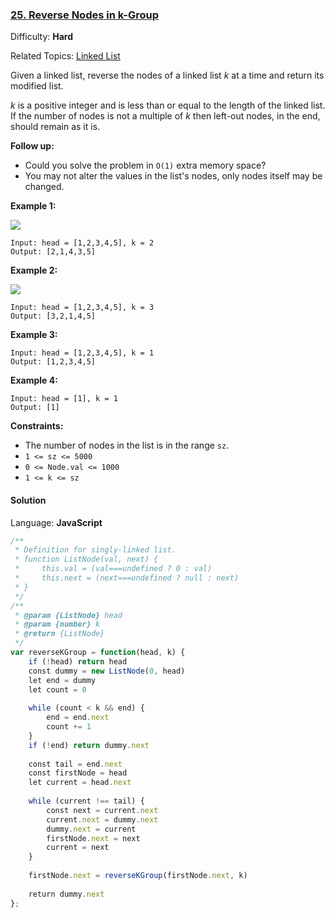### [25\. Reverse Nodes in k-Group](https://leetcode.com/problems/reverse-nodes-in-k-group/)

Difficulty: **Hard**  

Related Topics: [Linked List](https://leetcode.com/tag/linked-list/)


Given a linked list, reverse the nodes of a linked list _k_ at a time and return its modified list.

_k_ is a positive integer and is less than or equal to the length of the linked list. If the number of nodes is not a multiple of _k_ then left-out nodes, in the end, should remain as it is.

**Follow up:**

*   Could you solve the problem in `O(1)` extra memory space?
*   You may not alter the values in the list's nodes, only nodes itself may be changed.

**Example 1:**

![](https://assets.leetcode.com/uploads/2020/10/03/reverse_ex1.jpg)

```
Input: head = [1,2,3,4,5], k = 2
Output: [2,1,4,3,5]
```

**Example 2:**

![](https://assets.leetcode.com/uploads/2020/10/03/reverse_ex2.jpg)

```
Input: head = [1,2,3,4,5], k = 3
Output: [3,2,1,4,5]
```

**Example 3:**

```
Input: head = [1,2,3,4,5], k = 1
Output: [1,2,3,4,5]
```

**Example 4:**

```
Input: head = [1], k = 1
Output: [1]
```

**Constraints:**

*   The number of nodes in the list is in the range `sz`.
*   `1 <= sz <= 5000`
*   `0 <= Node.val <= 1000`
*   `1 <= k <= sz`


#### Solution

Language: **JavaScript**

```javascript
/**
 * Definition for singly-linked list.
 * function ListNode(val, next) {
 *     this.val = (val===undefined ? 0 : val)
 *     this.next = (next===undefined ? null : next)
 * }
 */
/**
 * @param {ListNode} head
 * @param {number} k
 * @return {ListNode}
 */
var reverseKGroup = function(head, k) {
    if (!head) return head
    const dummy = new ListNode(0, head)
    let end = dummy
    let count = 0
    
    while (count < k && end) {
        end = end.next
        count += 1
    }
    if (!end) return dummy.next
    
    const tail = end.next
    const firstNode = head
    let current = head.next
    
    while (current !== tail) {
        const next = current.next
        current.next = dummy.next
        dummy.next = current
        firstNode.next = next
        current = next
    }
    
    firstNode.next = reverseKGroup(firstNode.next, k)
    
    return dummy.next
};
```